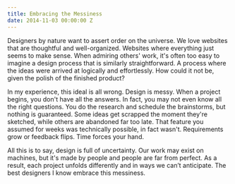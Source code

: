 ```yaml
---
title: Embracing the Messiness
date: 2014-11-03 00:00:00 Z
---
```


Designers by nature want to assert order on the universe. We love websites that are thoughtful and well-organized. Websites where everything just seems to make sense. When admiring others' work, it's often too easy to imagine a design process that is similarly straightforward. A process where the ideas were arrived at logically and effortlessly. How could it not be, given the polish of the finished product?

In my experience, this ideal is all wrong. Design is messy. When a project begins, you don't have all the answers. In fact, you may not even know all the right questions. You do the research and schedule the brainstorms, but nothing is guaranteed. Some ideas get scrapped the moment they're sketched, while others are abandoned far too late. That feature you assumed for weeks was technically possible, in fact wasn't. Requirements grow or feedback flips. Time forces your hand.

All this is to say, design is full of uncertainty. Our work may exist on machines, but it's made by people and people are far from perfect. As a result, each project unfolds differently and in ways we can’t anticipate. The best designers I know embrace this messiness.
